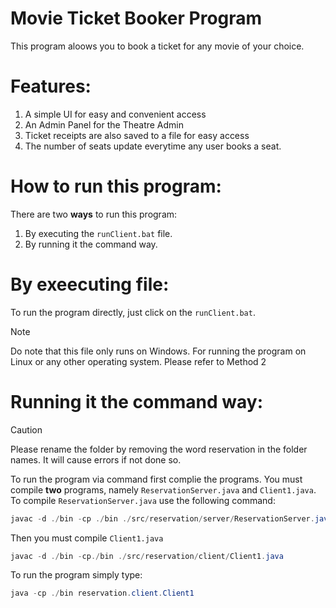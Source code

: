# Movie Ticket Booker Program
This program aloows you to book a ticket for any movie of your choice. 

# Features:
1. A simple UI for easy and convenient access
2. An Admin Panel for the Theatre Admin
3. Ticket receipts are also saved to a file for easy access
4. The number of seats update everytime any user books a seat.

# How to run this program:
There are two **__ways__** to run this program:
1. By executing the `runClient.bat` file.
2. By running it the command way.

# By exeecuting file:
To run the program directly, just click on the `runClient.bat`. 
> [!NOTE]
> Do note that this file only runs on Windows. For running the program on Linux or any other operating system. Please refer to Method 2

# Running it the command way:
> [!CAUTION]
> Please rename the folder by removing the word reservation in the folder names. It will cause errors if not done so.

To run the program via command first complie the programs. You must compile **two** programs, namely `ReservationServer.java` and `Client1.java`.
To compile `ReservationServer.java` use the following command:
```java
javac -d ./bin -cp ./bin ./src/reservation/server/ReservationServer.java
``` 
Then you must compile `Client1.java`
```java
javac -d ./bin -cp./bin ./src/reservation/client/Client1.java
```

To run the program simply type:
```java
java -cp ./bin reservation.client.Client1
```

